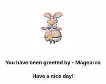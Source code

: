<p align="center">
            <img src="https://raw.githubusercontent.com/PokeAPI/sprites/master/sprites/pokemon/801.png" width="150" height="150">
          </p>
          <h3 align="center">You have been greeted by - <b>Magearna</b></h3>
          <h3 align="center">Have a nice day!</h3>
        